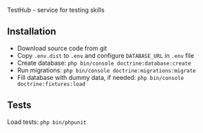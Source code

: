 TestHub - service for testing skills

Installation
-
- Download source code from git
- Copy `.env.dist` to `.env` and configure `DATABASE_URL` in `.env` file
- Create database: `php bin/console doctrine:database:create`
- Run migrations: `php bin/console doctrine:migrations:migrate`
- Fill database with dummy data, if needed: `php bin/console doctrine:fixtures:load`

Tests
-
Load tests: `php bin/phpunit`